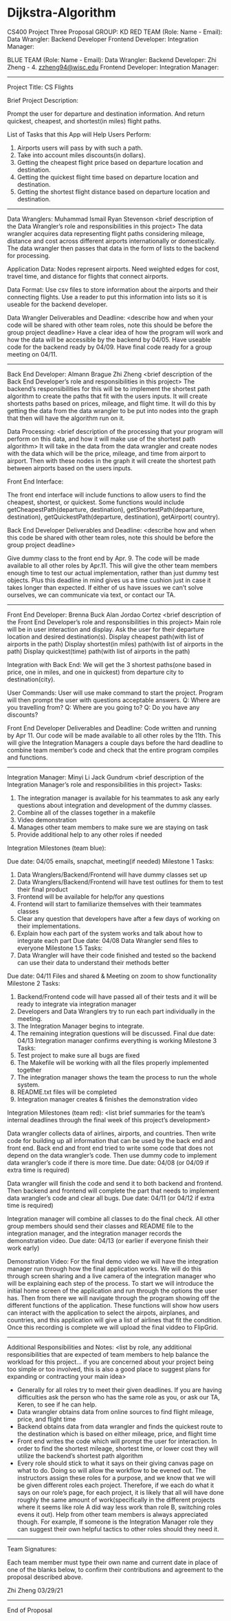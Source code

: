 # Dijkstra-Algorithm

CS400 Project Three Proposal
GROUP: KD 
RED TEAM (Role: Name - Email):
Data Wrangler: 
Backend Developer
Frontend Developer: 
Integration Manager: 

BLUE TEAM (Role:  Name - Email):
Data Wrangler: 
Backend Developer: Zhi Zheng - 4. zzheng94@wisc.edu
Frontend Developer: 
Integration Manager: 
________________________________________

Project Title: CS Flights

Brief Project Description:

Prompt the user for departure and destination information. And return quickest, cheapest, and shortest(in miles) flight paths.


List of Tasks that this App will Help Users Perform:
1.	Airports users will pass by with such a path.
2.	Take into account miles discounts(in dollars). 
3.	Getting the cheapest flight price based on departure location and destination.
4.	Getting the quickest flight time based on departure location and destination.
5.	Getting the shortest flight distance based on departure location and destination.

________________________________________

Data Wranglers: Muhammad Ismail Ryan Stevenson 
<brief description of the Data Wrangler’s role and responsibilities in this project>
The data wrangler acquires data representing flight paths considering mileage, distance and cost across different airports internationally or domestically. The data wrangler then passes that data in the form of lists to the backend for processing.

Application Data: 
<brief description of what the data being loaded by this program represents>
Nodes represent airports. Need weighted edges for cost, travel time, and distance for flights that connect airports.

Data Format:
<describe the Java Interfaces that expose this data to the code written by other roles>
Use csv files to store information about the airports and their connecting flights. Use a reader to put this information into lists so it is useable for the backend developer.

Data Wrangler Deliverables and Deadline:
<describe how and when your code will be shared with other team roles, note this should be before the group project deadline>
Have a clear idea of how the program will work and how the data will be accessible by the backend by 04/05. Have useable code for the backend ready by 04/09. Have final code ready for a group meeting on 04/11.
________________________________________

Back End Developer: Almann Brague Zhi Zheng 
<brief description of the Back End Developer’s role and responsibilities in this project>
The backend’s responsibilities for this will be to implement the shortest path algorithm to create the paths that fit with the users inputs. It will create shortests paths based on prices, mileage, and flight time. It will do this by getting the data from the data wrangler to be put into nodes into the graph that then will have the algorithm run on it.

Data Processing:
<brief description of the processing that your program will perform on this data, and how it will make use of the shortest path algorithm>
It will take in the data from the data wrangler and create nodes with the data which will be the price, mileage, and time from airport to airport. Then with these nodes in the graph it will create the shortest path between airports based on the users inputs. 

Front End Interface:
<describe the Java Interfaces that expose this functionality to the front end of your application>

The front end interface will include functions to allow users to find the cheapest, shortest, or quickest. Some functions would include getCheapestPath(departure, destination), getShortestPath(departure, destination), getQuickestPath(departure, destination), getAirport( country).

Back End Developer Deliverables and Deadline:
<describe how and when this code be shared with other team roles, note this should be before the group project deadline>

Give dummy class to the front end by Apr. 9. The code will be made available to all other roles by Apr.11. This will give the other team members enough time to test our actual implementation, rather than just dummy test objects. Plus this deadline in mind gives us a time cushion just in case it takes longer than expected. If either of us have issues we can’t solve ourselves, we can communicate via text, or contact our TA.

________________________________________

Front End Developer: Brenna Buck Alan Jordao Cortez 
<brief description of the Front End Developer’s role and responsibilities in this project>
Main role will be in user interaction and display. Ask the user for their departure location and desired destination(s). 
Display cheapest path(with list of airports in the path)
Display shortest(in miles) path(with list of airports in the path)
Display quickest(time) path(with list of airports in the path)

Integration with Back End:
We will get the 3 shortest paths(one based in price, one in miles, and one in quickest) from departure city to destination(city). 

User Commands:
User will use make command to start the project. Program will then prompt the user with questions acceptable answers. 
Q: Where are you travelling from?
Q: Where are you going to?
Q: Do you have any discounts? 


Front End Developer Deliverables and Deadline:
Code written and running by Apr 11. Our code will be made available to all other roles by the 11th. This will give the Integration Managers a couple days before the hard deadline to combine team member’s code and check that the entire program compiles and functions.


________________________________________

Integration Manager: Minyi Li Jack Gundrum 
<brief description of the Integration Manager’s role and responsibilities in this project>
Tasks: 
1.	The integration manager is available for his teammates to ask any early questions about integration and development of the dummy classes.
2.	Combine all of the classes together in a makefile
3.	Video demonstration
4.	Manages other team members to make sure we are staying on task
5.	Provide additional help to any other roles if needed

Integration Milestones (team blue):

Due date: 04/05 emails, snapchat, meeting(if needed)
Milestone 1
Tasks: 
1.	Data Wranglers/Backend/Frontend will have dummy classes set up
2.	Data Wranglers/Backend/Frontend will have test outlines for them to test their final product
3.	Frontend will be available for help/for any questions
4.	Frontend will start to familiarize themselves with their teammates classes
5.	Clear any question that developers have after a few days of working on their implementations.
6.	Explain how each part of the system works and talk about how to integrate each part
Due date: 04/08 Data Wrangler send files to everyone
Milestone 1.5
Tasks: 
1.	Data Wrangler will have their code finished and tested so the backend can use their data to understand their methods better

Due date: 04/11 Files and shared & Meeting on zoom to show functionality
Milestone 2
Tasks: 
1.	Backend/Frontend code will have passed all of their tests and it will be ready to integrate via integration manager
2.	Developers and Data Wranglers try to run each part individually in the meeting.
3.	The Integration Manager begins to integrate.
4.	The remaining integration questions will be discussed.
Final due date: 04/13 Integration manager confirms everything is working 
Milestone 3 
Tasks:
1.	Test project to make sure all bugs are fixed
2.	The Makefile will be working with all the files properly implemented together
3.	The integration manager shows the team the process to run the whole system.
4.	README.txt files will be completed
5.	Integration manager creates & finishes the demonstration video


Integration Milestones (team red):
<list brief summaries for the team’s internal deadlines through the final week of this project’s development>

Data wrangler collects data of airlines, airports, and countries. Then write code for building up all information that can be used by the back end and front end.
Back end and front end tried to write some code that does not depend on the data wrangler’s code. Then use dummy code to implement data wrangler’s code if there is more time.
Due date: 04/08 (or 04/09 if extra time is required)

Data wrangler will finish the code and send it to both backend and frontend. Then backend and frontend will complete the part that needs to implement data wrangler’s code and clear all bugs.
Due date: 04/11 (or 04/12 if extra time is required)

Integration manager will combine all classes to do the final check. All other group members should send their classes and README file to the integration manager, and the integration manager records the demonstration video.
Due date: 04/13 (or earlier if everyone finish their work early)


Demonstration Video:
<describe how you plan to demonstrate the capabilities of your application in the final demo video for this project>
For the final demo video we will have the integration manager run through how the final application works. We will do this through screen sharing and a live camera of the integration manager who will be explaining each step of the process. To start we will introduce the initial home screen of the application and run through the options the user has. Then from there we will navigate through the program showing off the different functions of the application. These functions will show how users can interact with the application to select the airpots, airplanes, and countries, and this application will give a list of airlines that fit the condition. Once this recording is complete we will upload the final viddeo to FlipGrid.

________________________________________

Additional Responsibilities and Notes:
<list by role, any additional responsibilities that are expected of team members to help balance the workload for this project… if you are concerned about your project being too simple or too involved, this is also a good place to suggest plans for expanding or contracting your main idea>

-	Generally for all roles try to meet their given deadlines. If you are having difficulties ask the person who has the same role as you, or ask our TA, Keren, to see if he can help.
-	Data wrangler obtains data from online sources to find flight mileage, price, and flight time
-	Backend obtains data from data wrangler and finds the quickest route to the destination which is based on either mileage, price, and flight time
-	Front end writes the code which will prompt the user for interaction. In order to find the shortest mileage, shortest time, or lower cost they will utilize the backend’s shortest path algorithm
-	Every role should stick to what it says on their giving canvas page on what to do. Doing so will allow the workflow to be evened out. The instructors assign these roles for a purpose, and we know that we will be given different roles each project. Therefore, if we each do what it says on our role’s page, for each project, it is likely that all will have done roughly the same amount of work(specifically in the different projects where it seems like role A did way less work than role B, switching roles evens it out). Help from other team members is always appreciated though. For example, If someone is the Integration Manager role they can suggest their own helpful tactics to other roles should they need it. 
 
________________________________________

Team Signatures:

Each team member must type their own name and current date in place of one of the blanks below, to confirm their contributions and agreement to the proposal described above.

Zhi Zheng 03/29/21
________________________________________
End of Proposal


